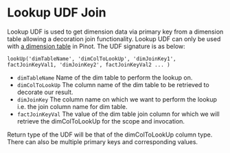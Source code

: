 # Lookup UDF Join

Lookup UDF is used to get dimension data via primary key from a dimension table allowing a decoration join functionality. Lookup UDF can only be used with [a dimension table](../../../basics/data-import/batch-ingestion/dim-table.md) in Pinot. The UDF signature is as below:

```text
lookUp('dimTableName', 'dimColToLookUp', 'dimJoinKey1', factJoinKeyVal1, 'dimJoinKey2', factJoinKeyVal2 ... )
```

* `dimTableName` Name of the dim table to perform the lookup on. 
* `dimColToLookUp` The column name of the dim table to be retrieved to decorate our result.
* `dimJoinKey` The column name on which we want to perform the lookup i.e. the join column name for dim table. 
* `factJoinKeyVal` The value of the dim table join column for which we will retrieve the dimColToLookUp for the scope and invocation. 

Return type of the UDF will be that of the dimColToLookUp column type. There can also be multiple primary keys and corresponding values.